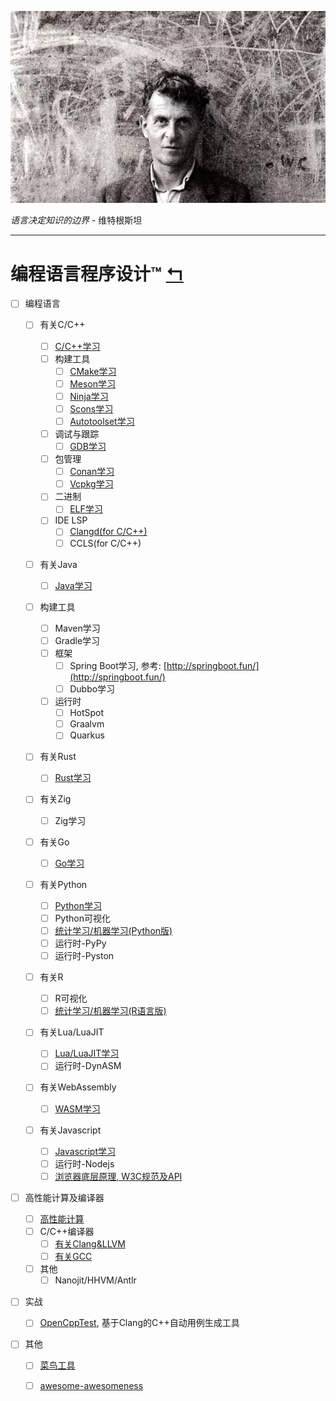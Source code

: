 ![](Wittgenstein.jpeg)

*语言决定知识的边界* - 维特根斯坦

---

# 编程语言程序设计™      [↰](https://gitee.com/yejinlei/about-cs)

- [ ] 编程语言
  - [ ] 有关C/C++
    - [ ] [C/C++学习](CC++/README.md)
    - [ ] 构建工具
      - [ ] [CMake学习](CC++/Build/Cmake.md)
      - [ ] [Meson学习]()
      - [ ] [Ninja学习](CC++/Build/Ninja.md)
      - [ ] [Scons学习](CC++/Build/Scons.md)
      - [ ] [Autotoolset学习](CC++/Build/Autotoolset.md)
    - [ ] 调试与跟踪
      - [ ] [GDB学习](CC++/Debug/GDB.md)
    - [ ] 包管理
      - [ ] [Conan学习](CC++/Package/Conan.md)
      - [ ] [Vcpkg学习](CC++/Package/Vcpkg.md)
    - [ ] 二进制
      - [ ] [ELF学习](CC++/Bin/Elf.md)
    - [ ] IDE LSP
      - [ ] [Clangd(for C/C++)](CC++/LSP/Clangd.md)
      - [ ] CCLS(for C/C++)
  - [ ] 有关Java
    - [ ] [Java学习](Java/README.md)
  - [ ] 构建工具
      - [ ] Maven学习
      - [ ] Gradle学习
    - [ ] 框架
      - [ ] Spring Boot学习,  参考: [http://springboot.fun/](http://springboot.fun/)
      - [ ] Dubbo学习
    - [ ] 运行时
      - [ ] HotSpot
      - [ ] Graalvm
      - [ ] Quarkus
  - [ ] 有关Rust
    
    - [ ] [Rust学习](Rust/README.md)
  - [ ] 有关Zig
    
    - [ ] Zig学习
  - [ ] 有关Go
    
    - [ ] [Go学习](Go/README.md)
  - [ ] 有关Python
    - [ ] [Python学习](http://nbviewer.jupyter.org/github/yejinlei/about-python/tree/master/)
    - [ ] Python可视化
    - [ ] [统计学习/机器学习(Python版)](https://gitee.com/yejinlei/about-ml/tree/master/Python)
    - [ ] 运行时-PyPy
    - [ ] 运行时-Pyston
  - [ ] 有关R
    
    - [ ] R可视化
    - [ ] [统计学习/机器学习(R语言版)](https://gitee.com/yejinlei/about-ml/blob/master/R)
  - [ ] 有关Lua/LuaJIT
    - [ ] [Lua/LuaJIT学习](Lua/README.md)
    - [ ] 运行时-DynASM
  - [ ] 有关WebAssembly
    
    - [ ] [WASM学习](Wasm/README.md)
  - [ ] 有关Javascript
  	
  	- [ ] [Javascript学习](Javascript/README.md)
  	- [ ] 运行时-Nodejs
  	- [ ] [浏览器底层原理, W3C规范及API](Browser/README.md)
- [ ] 高性能计算及编译器
  - [ ] [高性能计算](HPC/README.md)
  - [ ] C/C++编译器
    - [ ] [有关Clang&LLVM](Clang/README.md)
    - [ ] [有关GCC](GCC/README.md)
  - [ ] 其他
    - [ ] Nanojit/HHVM/Antlr
- [ ] 实战
  
  - [ ] [OpenCppTest](https://gitee.com/yejinlei/OpenCppTest), 基于Clang的C++自动用例生成工具
- [ ] 其他
  
  - [ ] [菜鸟工具](https://c.runoob.com/)
  - [ ] [awesome-awesomeness](https://gitee.com/aimo-awesome/awesome-awesomeness)

